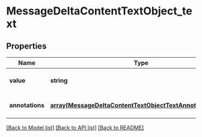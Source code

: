 # MessageDeltaContentTextObject_text

## Properties
Name | Type | Description | Notes
------------ | ------------- | ------------- | -------------
**value** | **string** |  | [optional] [default to null]
**annotations** | [**array[MessageDeltaContentTextObjectTextAnnotationsInner]**](MessageDeltaContentTextObjectTextAnnotationsInner.md) |  | [optional] [default to null]

[[Back to Model list]](../README.md#documentation-for-models) [[Back to API list]](../README.md#documentation-for-api-endpoints) [[Back to README]](../README.md)


